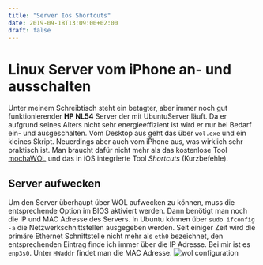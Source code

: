 ```yaml
---
title: "Server Ios Shortcuts"
date: 2019-09-18T13:09:00+02:00
draft: false
---
```


# Linux Server vom iPhone an- und ausschalten

Unter meinem Schreibtisch steht ein betagter, aber immer noch gut funktionierender **HP NL54** Server der mit UbuntuServer läuft. Da er aufgrund
seines Alters nicht sehr energieeffizient ist wird er nur bei Bedarf ein- und ausgeschalten. Vom Desktop aus geht das über `wol.exe` und ein kleines Skript.
Neuerdings aber auch vom iPhone aus, was wirklich sehr praktisch ist. Man braucht dafür nicht mehr als das kostenlose Tool [mochaWOL](https://apps.apple.com/de/app/mocha-wol/id422625778) 
und das in iOS integrierte Tool *Shortcuts* (Kurzbefehle).

## Server aufwecken

Um den Server überhaupt über WOL aufwecken zu können, muss die entsprechende Option im BIOS aktiviert werden. Dann benötigt man noch die IP und MAC Adresse des
Servers. In Ubuntu können über `sudo ifconfig -a` die Netzwerkschnittstellen ausgegeben werden. Seit einiger Zeit wird die primäre Ethernet Schnittstelle nicht mehr
als `eth0` bezeichnet, den entsprechenden Eintrag finde ich immer über die IP Adresse. Bei mir ist es `enp3s0`. Unter `HWaddr` findet man die MAC Adresse.
![wol configuration](/img/IMG_7800.jpg)



